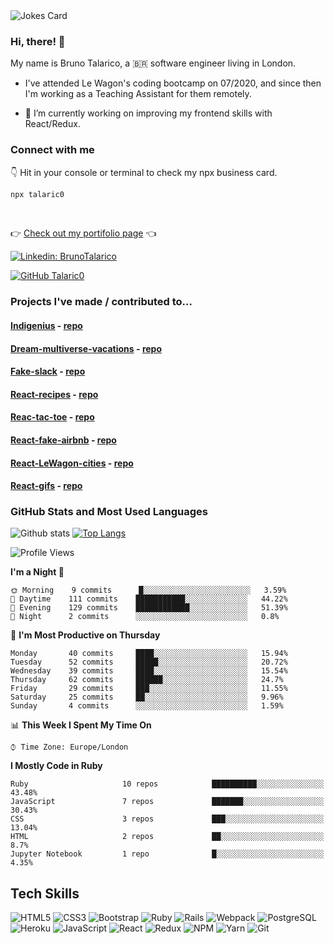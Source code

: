 <!--
**Talaric0/talaric0** is a ✨ _special_ ✨ repository because its `README.md` (this file) appears on your GitHub profile.

Here are some ideas to get you started:

- 🔭 I’m currently working on ...
- 🌱 I’m currently learning ...
- 👯 I’m looking to collaborate on ...
- 🤔 I’m looking for help with ...
- 💬 Ask me about ...
- 📫 How to reach me: ...
- 😄 Pronouns: ...
- ⚡ Fun fact: ...
-->
<img src="https://readme-jokes.vercel.app/api" alt="Jokes Card" />



### Hi, there! 👋

My name is Bruno Talarico, a 🇧🇷 software engineer living in London.

- I've attended Le Wagon's coding bootcamp on 07/2020, and since then I'm working as a Teaching Assistant for them remotely.

- 🔭 I’m currently working on improving my frontend skills with React/Redux.


### Connect with me

👇 Hit in your console or terminal to check my npx business card.

```bash
npx talaric0
```
<br>

👉 [Check out my portifolio page]( https://talarico.dev ) 👈


[![Linkedin: BrunoTalarico]( https://img.shields.io/badge/Bruno%20Talarico%20-%230077B5.svg?&style=for-the-badge&logo=linkedin&logoColor=white&link=https://www.linkedin.com/in/bruno-talarico-4421741ab/)](https://www.linkedin.com/in/bruno-talarico-4421741ab/)

[![GitHub Talaric0]( https://img.shields.io/badge/Talaric0%20-%23121011.svg?&style=for-the-badge&logo=github&logoColor=white)](https://github.com/talaric0)


### Projects I've made / contributed to...

#### [Indigenius](https://www.indigenius.space/) - [repo](https://github.com/seabass617/indigenius)
#### [Dream-multiverse-vacations](http://multiverse-vacation.herokuapp.com/) - [repo](https://github.com/Talaric0/dream_multiverse_vacations-1)
#### [Fake-slack](https://talaric0.github.io/chat-redux/) - [repo](https://github.com/Talaric0/chat-redux)
#### [React-recipes](https://talaric0.github.io/react-recipes/) - [repo](https://github.com/Talaric0/react-recipes)
#### [Reac-tac-toe](https://talaric0.github.io/tic-tac-toe/) - [repo](https://github.com/Talaric0/tic-tac-toe)
#### [React-fake-airbnb](https://talaric0.github.io/react-flats/) - [repo](https://github.com/Talaric0/react-flats)
#### [React-LeWagon-cities](https://talaric0.github.io/react-redux-wagon-cities/) - [repo](https://github.com/Talaric0/react-redux-wagon-cities)
#### [React-gifs](https://talaric0.github.io/react-gifs/) - [repo](https://github.com/Talaric0/react-gifs)


### GitHub Stats and Most Used Languages

![Github stats]( https://github-readme-stats.vercel.app/api?username=talaric0&hide=issues,stars&theme=tokyonight&show_icons=true&hide_border=true&count_private=true&include_all_commits=true&line_height=24.5)
[![Top Langs]( https://github-readme-stats.vercel.app/api/top-langs/?username=talaric0&hide=Jupyter%20Notebook&hide_border=true&layout=compact&theme=tokyonight&langs_count=10)](https://github.com/talaric0/github-readme-stats)

<!--START_SECTION:waka-->
![Profile Views](http://img.shields.io/badge/Profile%20Views-20-blue)

**I'm a Night 🦉** 

```text
🌞 Morning    9 commits      █░░░░░░░░░░░░░░░░░░░░░░░░   3.59% 
🌆 Daytime    111 commits    ███████████░░░░░░░░░░░░░░   44.22% 
🌃 Evening    129 commits    ████████████░░░░░░░░░░░░░   51.39% 
🌙 Night      2 commits      ░░░░░░░░░░░░░░░░░░░░░░░░░   0.8%

```
📅 **I'm Most Productive on Thursday** 

```text
Monday       40 commits     ████░░░░░░░░░░░░░░░░░░░░░   15.94% 
Tuesday      52 commits     █████░░░░░░░░░░░░░░░░░░░░   20.72% 
Wednesday    39 commits     ████░░░░░░░░░░░░░░░░░░░░░   15.54% 
Thursday     62 commits     ██████░░░░░░░░░░░░░░░░░░░   24.7% 
Friday       29 commits     ███░░░░░░░░░░░░░░░░░░░░░░   11.55% 
Saturday     25 commits     ██░░░░░░░░░░░░░░░░░░░░░░░   9.96% 
Sunday       4 commits      ░░░░░░░░░░░░░░░░░░░░░░░░░   1.59%

```


📊 **This Week I Spent My Time On** 

```text
⌚︎ Time Zone: Europe/London

```

**I Mostly Code in Ruby** 

```text
Ruby                     10 repos            ██████████░░░░░░░░░░░░░░░   43.48% 
JavaScript               7 repos             ███████░░░░░░░░░░░░░░░░░░   30.43% 
CSS                      3 repos             ███░░░░░░░░░░░░░░░░░░░░░░   13.04% 
HTML                     2 repos             ██░░░░░░░░░░░░░░░░░░░░░░░   8.7% 
Jupyter Notebook         1 repo              █░░░░░░░░░░░░░░░░░░░░░░░░   4.35%

```



<!--END_SECTION:waka-->

## Tech Skills

![HTML5](https://img.shields.io/badge/-HTML5-E34F26?style=flat-square&logo=html5&logoColor=white)
![CSS3](https://img.shields.io/badge/-CSS3-1572B6?style=flat-square&logo=css3)
![Bootstrap](https://img.shields.io/badge/-Bootstrap-563D7C?style=flat-square&logo=bootstrap)
![Ruby]( https://img.shields.io/badge/-Ruby-red?style=flat-square&logo=ruby)
![Rails]( https://img.shields.io/badge/-Rails-red?style=flat-square&logo=ruby-on-rails)
![Webpack]( https://img.shields.io/badge/Webpack%20-%238DD6F9.svg?&style=flat-square&logo=webpack&logoColor=black)
![PostgreSQL]( https://img.shields.io/badge/-PostgreSQL-blue?style=flat-square&logo=postgresql)
![Heroku]( https://img.shields.io/badge/Heroku%20-%23430098.svg?&style=flat-square&logo=heroku&logoColor=white)
![JavaScript](https://img.shields.io/badge/-JavaScript-black?style=flat-square&logo=javascript)
![React](https://img.shields.io/badge/-React-black?style=flat-square&logo=react)
![Redux](https://img.shields.io/badge/-Redux-black?style=flat-square&logo=redux)
![NPM](https://img.shields.io/badge/NPM-CB3837.svg?logo=npm)
![Yarn](https://img.shields.io/badge/Yarn-2C8EBB.svg?logo=yarn&logoColor=white)
![Git](https://img.shields.io/badge/-Git-black?style=flat-square&logo=git)
